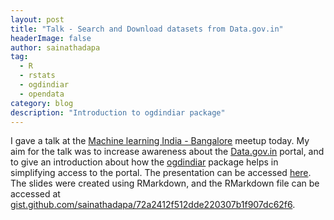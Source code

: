 ```yaml
---
layout: post
title: "Talk - Search and Download datasets from Data.gov.in"
headerImage: false
author: sainathadapa
tag:
  - R
  - rstats
  - ogdindiar
  - opendata
category: blog
description: "Introduction to ogdindiar package"
---
```


I gave a talk at the [Machine learning India - Bangalore](https://www.meetup.com/Machine-Learning-India-Bangalore/) meetup today. My aim for the talk was to increase awareness about the [Data.gov.in](https://data.gov.in/) portal, and to give an introduction about how the [ogdindiar](https://github.com/steadyfish/ogdindiar) package helps in simplifying access to the portal. The presentation can be accessed [here](/2017-03-25-ogdindar-presentation). The slides were created using RMarkdown, and the RMarkdown file can be accessed at [gist.github.com/sainathadapa/72a2412f512dde220307b1f907dc62f6](https://gist.github.com/sainathadapa/72a2412f512dde220307b1f907dc62f6).
